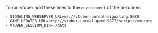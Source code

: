 To run vtuber add these lines to the `environment` of the ai-runner:
  ```
  - SIGNALING_WEBSERVER_URL=ws://vtuber-unreal-signaling:8080
  - GAME_UPDATER_URL=http://vtuber-unreal-game:9877/scripts/execute
  - VTUBER_SESSION_DIR=./data
  ```